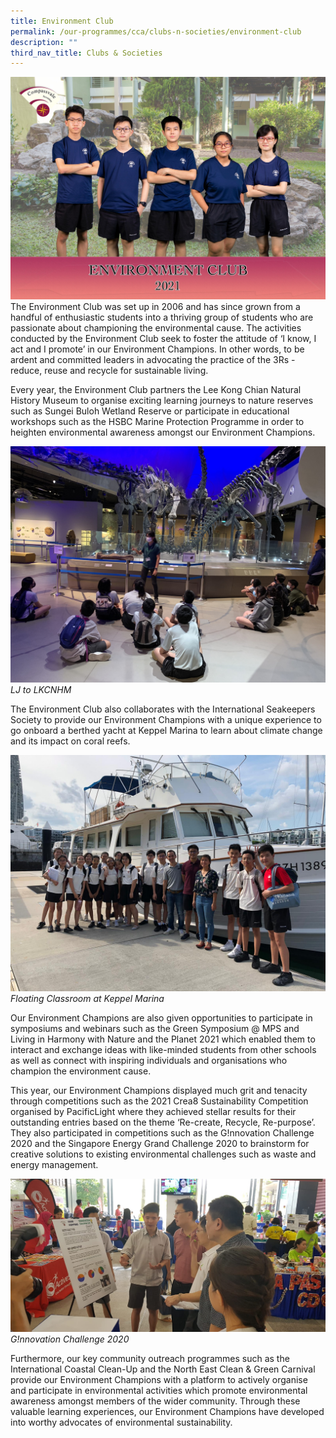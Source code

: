 ```yaml
---
title: Environment Club
permalink: /our-programmes/cca/clubs-n-societies/environment-club
description: ""
third_nav_title: Clubs & Societies
---
```

![](/images/001_CVSS%20Environment%20Club%202021.jpg)
The Environment Club was set up in 2006 and has since grown from a handful of enthusiastic students into a thriving group of students who are passionate about championing the environmental cause. The activities conducted by the Environment Club seek to foster the attitude of ‘I know, I act and I promote’ in our Environment Champions. In other words, to be ardent and committed leaders in advocating the practice of the 3Rs - reduce, reuse and recycle for sustainable living.

Every year, the Environment Club partners the Lee Kong Chian Natural History Museum to organise exciting learning journeys to nature reserves such as Sungei Buloh Wetland Reserve or participate in educational workshops such as the HSBC Marine Protection Programme in order to heighten environmental awareness amongst our Environment Champions.

![](/images/LJ%20to%20LKCNHM.jpg)
*LJ to LKCNHM*

The Environment Club also collaborates with the International Seakeepers Society to provide our Environment Champions with a unique experience to go onboard a berthed yacht at Keppel Marina to learn about climate change and its impact on coral reefs.

![](/images/Floating%20Classroom%20%20Keppel%20Marina.jpg)
*Floating Classroom at Keppel Marina*

Our Environment Champions are also given opportunities to participate in symposiums and webinars such as the Green Symposium @ MPS and Living in Harmony with Nature and the Planet 2021 which enabled them to interact and exchange ideas with like-minded students from other schools as well as connect with inspiring individuals and organisations who champion the environment cause.   

This year, our Environment Champions displayed much grit and tenacity through competitions such as the 2021 Crea8 Sustainability Competition organised by PacificLight where they achieved stellar results for their outstanding entries based on the theme ‘Re-create, Recycle, Re-purpose’. They also participated in competitions such as the G!nnovation Challenge 2020 and the Singapore Energy Grand Challenge 2020 to brainstorm for creative solutions to existing environmental challenges such as waste and energy management.

![](/images/Gnnovation%20Challenge.jpg)
*G!nnovation Challenge 2020*

Furthermore, our key community outreach programmes such as the International Coastal Clean-Up and the North East Clean & Green Carnival provide our Environment Champions with a platform to actively organise and participate in environmental activities which promote environmental awareness amongst members of the wider community. Through these valuable learning experiences, our Environment Champions have developed into worthy advocates of environmental sustainability.